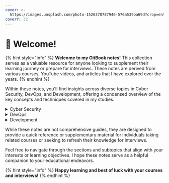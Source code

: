 ```yaml
---
cover: >-
  https://images.unsplash.com/photo-1526378787940-576a539ba69d?crop=entropy&cs=srgb&fm=jpg&ixid=M3wxOTcwMjR8MHwxfHNlYXJjaHwzfHxyZXNlYXJjaCUyMG5vdGVzfGVufDB8fHx8MTY4ODcxMDgwN3ww&ixlib=rb-4.0.3&q=85
coverY: 32
---
```


# 🙌 Welcome!

{% hint style="info" %}
**Welcome to my GitBook notes!** This collection serves as a valuable resource for anyone looking to supplement their learning journey or prepare for interviews. These notes are derived from various courses, YouTube videos, and articles that I have explored over the years.
{% endhint %}

Within these notes, you'll find insights across diverse topics in Cyber Security, DevOps, and Development, offering a condensed overview of the key concepts and techniques covered in my studies.

<details>

<summary>Cyber Security</summary>

Within the Cyber Security section, you'll find insights and materials covering a wide range of topics. These include Penetration Testing, where I've explored techniques for assessing the security of systems and networks, as well as Web Application Security, which covers best practices for securing web applications. Additionally, I've delved into other areas like Digital Forensics, Intrusion Detection, and more.



Most of these notes are derived from various courses, such as the **eLearnSecurity** eJPTv1 course and the **PortSwigger** Web Security course, as well as practical exercises and learning paths from platforms like **TryHackMe**.

</details>

<details>

<summary>DevOps</summary>

In the DevOps section, you'll find in-depth coverage of Infrastructure as Code (IaC) tools like **Ansible** and **Terraform**, which enable the automation and management of infrastructure deployments. These topics have been gleaned from various YouTube video courses, providing detailed insights and practical knowledge on using these tools effectively.



Additionally, the DevOps section also delves into the world of **Kubernetes**, a powerful container orchestration platform. You'll discover comprehensive information on deploying, scaling, and managing containerized applications using Kubernetes.

</details>

<details>

<summary>Development</summary>

In the Development section, you'll find a wealth of knowledge covering various aspects of software development. Let's explore the different subsections:

* **Blockchain**: I've extensively studied blockchain development through the comprehensive course offered by freeCodeCamp. These studies have provided me with a solid foundation in blockchain technology and its associated concepts, including smart contracts and decentralized applications.
* **Backend**: I've accumulated notes on **Node.js**, allowing me to understand the fundamentals of backend development using this popular JavaScript runtime. These notes serve as a valuable resource for understanding server-side programming and building robust and scalable web applications.
* **Database**: I've covered the basics of **SQL** in detail, enabling me to design and interact with databases effectively. This knowledge provides a strong foundation for data modeling, querying, and ensuring efficient data management.
* **Testing**: My studies have also touched on testing methodologies, with a focus on Test-Driven Development (TDD) principles. Additionally, I've gained proficiency in popular testing frameworks such as **Jest** and **Cypress**, empowering me to write comprehensive tests and ensure the quality and reliability of my code.

</details>

While these notes are not comprehensive guides, they are designed to provide a quick reference or supplementary material for individuals taking related courses or seeking to refresh their knowledge for interviews.

Feel free to navigate through the sections and subtopics that align with your interests or learning objectives. I hope these notes serve as a helpful companion to your educational endeavors.

{% hint style="info" %}
**Happy learning and best of luck with your courses and interviews!**
{% endhint %}
